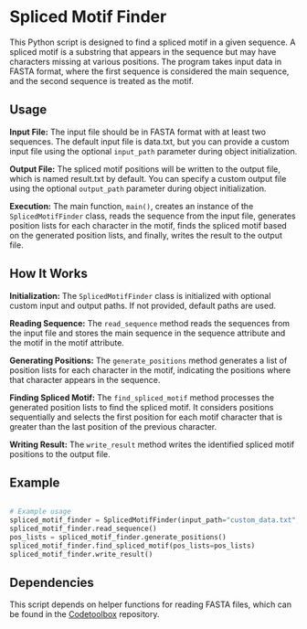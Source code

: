 # Spliced Motif Finder

This Python script is designed to find a spliced motif in a given sequence. A spliced motif is a substring that appears in the sequence but may have characters missing at various positions. 
The program takes input data in FASTA format, where the first sequence is considered the main sequence, and the second sequence is treated as the motif.

## Usage

**Input File:** The input file should be in FASTA format with at least two sequences. The default input file is data.txt, but you can provide a custom input file using the optional `input_path` parameter during object initialization.

**Output File:** The spliced motif positions will be written to the output file, which is named result.txt by default. You can specify a custom output file using the optional `output_path` parameter during object initialization.

**Execution:** The main function, `main()`, creates an instance of the `SplicedMotifFinder` class, reads the sequence from the input file, generates position lists for each character in the motif, finds the spliced motif based on the generated position lists, and finally, writes the result to the output file.

## How It Works

**Initialization:** The `SplicedMotifFinder` class is initialized with optional custom input and output paths. If not provided, default paths are used.

**Reading Sequence:** The `read_sequence` method reads the sequences from the input file and stores the main sequence in the sequence attribute and the motif in the motif attribute.

**Generating Positions:** The `generate_positions` method generates a list of position lists for each character in the motif, indicating the positions where that character appears in the sequence.

**Finding Spliced Motif:** The `find_spliced_motif` method processes the generated position lists to find the spliced motif. It considers positions sequentially and selects the first position for each motif character that is greater than the last position of the previous character.

**Writing Result:** The `write_result` method writes the identified spliced motif positions to the output file.

## Example

```python

# Example usage
spliced_motif_finder = SplicedMotifFinder(input_path="custom_data.txt", output_path="custom_result.txt")
spliced_motif_finder.read_sequence()
pos_lists = spliced_motif_finder.generate_positions()
spliced_motif_finder.find_spliced_motif(pos_lists=pos_lists)
spliced_motif_finder.write_result()
```

## Dependencies

This script depends on helper functions for reading FASTA files, which can be found in the [Codetoolbox](https://github.com/ManuelGehl/CodeToolbox) repository.
